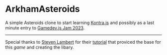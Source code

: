 # ArkhamAsteroids

A simple Asteroids clone to start learning [Kontra.js](https://straker.github.io/kontra/) and possibly as a last minute entry to [Gamedev.js Jam 2023](https://gamedevjs.com/jam/2023/).

---

Special thanks to [Steven Lambert](https://github.com/straker) for their [tutorial](https://medium.com/web-maker/making-asteroids-with-kontra-js-and-web-maker-95559d39b45f) that proviced the base for this _game_ and creating the libary.
